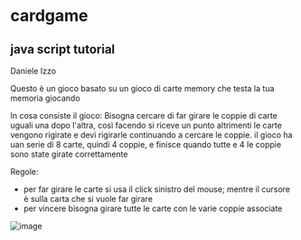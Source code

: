 # cardgame
## java script tutorial

Daniele Izzo

Questo è un gioco basato su un gioco di carte memory che testa la tua memoria giocando

In cosa consiste il gioco:
Bisogna cercare di far girare le coppie di carte uguali una dopo l'altra, così facendo si riceve un punto altrimenti le carte vengono rigirate e devi rigirarle continuando a cercare le coppie.
il gioco ha uan serie di 8 carte, quindi 4 coppie, e finisce quando tutte e 4 le coppie sono state girate correttamente

Regole: 
- per far girare le carte si usa il click sinistro del mouse; mentre il cursore è sulla carta che si vuole far girare
- per vincere bisogna girare tutte le carte con le varie coppie associate 


![image](https://user-images.githubusercontent.com/124572442/235665299-571d47a0-848f-4f1c-ad86-953debb8ee48.png)
